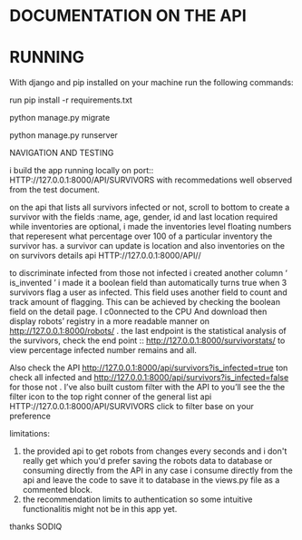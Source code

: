 # DOCUMENTATION ON THE API

# RUNNING

With django and pip installed on your machine run the following commands:


run pip install -r requirements.txt

python manage.py migrate

python manage.py runserver

NAVIGATION AND TESTING

i build the app running locally on port:: HTTP://127.0.0.1:8000/API/SURVIVORS   with recommedations well observed  from the test document.

on the api that lists all survivors infected or not, scroll to bottom to create a survivor with the fields :name, age, gender, id and last location required while inventories are optional, i made the inventories level floating numbers that reperesent what percentage over 100 of a particular inventory the survivor has. a survivor can update is location and also inventories on the on survivors details api  HTTP://127.0.0.1:8000/API/<USERNAME>/ 

to discriminate infected from those not infected i created another column ‘ is_invented ’ i made it a boolean field than automatically turns true when 3 survivors flag a user as infected. This field uses another field to count and track amount of flagging. This can be achieved by checking the boolean field  on the detail page. I c0onnected to the CPU And download then display robots’ registry in a more readable manner on http://127.0.0.1:8000/robots/ . the last endpoint is the statistical analysis of the survivors, check the end point  :: http://127.0.0.1:8000/survivorstats/  to view percentage infected number remains and all.

Also check the API http://127.0.0.1:8000/api/survivors?is_infected=true ton check all infected and http://127.0.0.1:8000/api/survivors?is_infected=false for those not . I’ve also built custom filter with the API to you’ll see the the filter icon to the top right conner of the general list api HTTP://127.0.0.1:8000/API/SURVIVORS click to filter base on your preference 

limitations: 

1. the provided api to get robots from changes every seconds and i don't really get which you'd prefer saving the robots data to database or consuming directly from the API in any case i consume directly from the api and leave the code to save it to database in the views.py file as a commented block.
2. the recommendation limits to authentication so some intuitive functionalitis might not be in this app yet. 


thanks SODIQ
